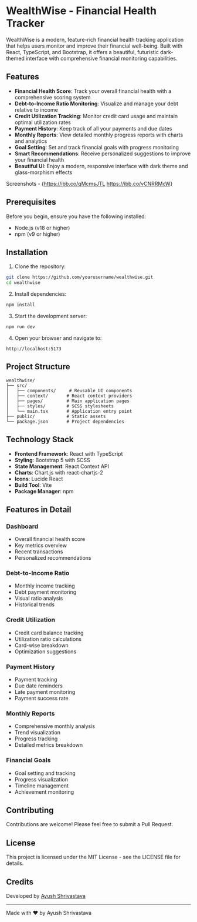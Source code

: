 # WealthWise - Financial Health Tracker

WealthWise is a modern, feature-rich financial health tracking application that helps users monitor and improve their financial well-being. Built with React, TypeScript, and Bootstrap, it offers a beautiful, futuristic dark-themed interface with comprehensive financial monitoring capabilities.


## Features

- **Financial Health Score**: Track your overall financial health with a comprehensive scoring system
- **Debt-to-Income Ratio Monitoring**: Visualize and manage your debt relative to income
- **Credit Utilization Tracking**: Monitor credit card usage and maintain optimal utilization rates
- **Payment History**: Keep track of all your payments and due dates
- **Monthly Reports**: View detailed monthly progress reports with charts and analytics
- **Goal Setting**: Set and track financial goals with progress monitoring
- **Smart Recommendations**: Receive personalized suggestions to improve your financial health
- **Beautiful UI**: Enjoy a modern, responsive interface with dark theme and glass-morphism effects


Screenshots - {https://ibb.co/qMcmsJTL   https://ibb.co/vCNRRMcW}



## Prerequisites

Before you begin, ensure you have the following installed:
- Node.js (v18 or higher)
- npm (v9 or higher)

## Installation

1. Clone the repository:
```bash
git clone https://github.com/yourusername/wealthwise.git
cd wealthwise
```

2. Install dependencies:
```bash
npm install
```

3. Start the development server:
```bash
npm run dev
```

4. Open your browser and navigate to:
```
http://localhost:5173
```

## Project Structure

```
wealthwise/
├── src/
│   ├── components/     # Reusable UI components
│   ├── context/       # React context providers
│   ├── pages/         # Main application pages
│   ├── styles/        # SCSS stylesheets
│   └── main.tsx       # Application entry point
├── public/            # Static assets
└── package.json       # Project dependencies
```

## Technology Stack

- **Frontend Framework**: React with TypeScript
- **Styling**: Bootstrap 5 with SCSS
- **State Management**: React Context API
- **Charts**: Chart.js with react-chartjs-2
- **Icons**: Lucide React
- **Build Tool**: Vite
- **Package Manager**: npm

## Features in Detail

### Dashboard
- Overall financial health score
- Key metrics overview
- Recent transactions
- Personalized recommendations

### Debt-to-Income Ratio
- Monthly income tracking
- Debt payment monitoring
- Visual ratio analysis
- Historical trends

### Credit Utilization
- Credit card balance tracking
- Utilization ratio calculations
- Card-wise breakdown
- Optimization suggestions

### Payment History
- Payment tracking
- Due date reminders
- Late payment monitoring
- Payment success rate

### Monthly Reports
- Comprehensive monthly analysis
- Trend visualization
- Progress tracking
- Detailed metrics breakdown

### Financial Goals
- Goal setting and tracking
- Progress visualization
- Timeline management
- Achievement monitoring

## Contributing

Contributions are welcome! Please feel free to submit a Pull Request.

## License

This project is licensed under the MIT License - see the LICENSE file for details.

## Credits

Developed by [Ayush Shrivastava](https://github.com/ayushshrivastavagit)

---

Made with ❤️ by Ayush Shrivastava

